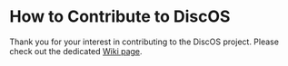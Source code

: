 # How to Contribute to DiscOS

Thank you for your interest in contributing to the DiscOS project.
Please check out the dedicated [Wiki page](https://github.com/BrNi05/DiscOS/wiki/11.-Contributing-to-DiscOS).
